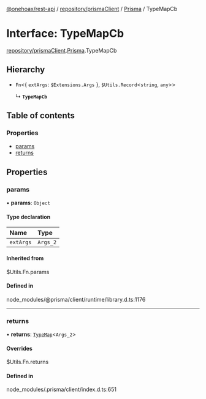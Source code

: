 [@onehoax/rest-api](../README.md) / [repository/prismaClient](../modules/repository_prismaClient.md) / [Prisma](../modules/repository_prismaClient.Prisma.md) / TypeMapCb

# Interface: TypeMapCb

[repository/prismaClient](../modules/repository_prismaClient.md).[Prisma](../modules/repository_prismaClient.Prisma.md).TypeMapCb

## Hierarchy

- `Fn`<{ `extArgs`: `$Extensions.Args`  }, `$Utils.Record`<`string`, `any`\>\>

  ↳ **`TypeMapCb`**

## Table of contents

### Properties

- [params](repository_prismaClient.Prisma.TypeMapCb.md#params)
- [returns](repository_prismaClient.Prisma.TypeMapCb.md#returns)

## Properties

### params

• **params**: `Object`

#### Type declaration

| Name | Type |
| :------ | :------ |
| `extArgs` | `Args_2` |

#### Inherited from

$Utils.Fn.params

#### Defined in

node_modules/@prisma/client/runtime/library.d.ts:1176

___

### returns

• **returns**: [`TypeMap`](../modules/repository_prismaClient.Prisma.md#typemap)<`Args_2`\>

#### Overrides

$Utils.Fn.returns

#### Defined in

node_modules/.prisma/client/index.d.ts:651

